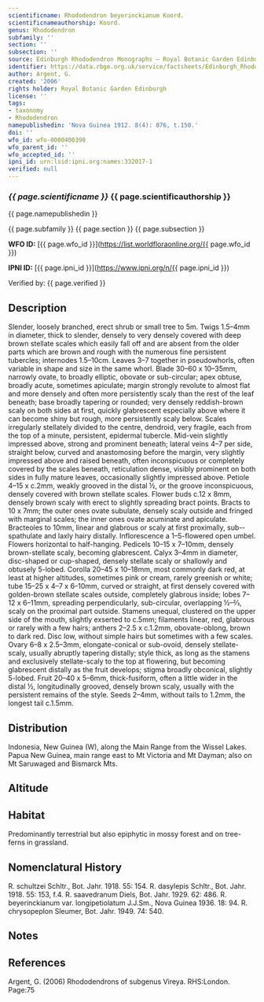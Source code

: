 ```yaml
---
scientificname: Rhododendron beyerinckianum Koord.
scientificnameauthorship: Koord.
genus: Rhododendron
subfamily: ''
section: ''
subsection: ''
source: Edinburgh Rhododendron Monographs – Royal Botanic Garden Edinburgh
identifier: https://data.rbge.org.uk/service/factsheets/Edinburgh_Rhododendron_Monographs.xhtml
author: Argent, G.
created: '2006'
rights holder: Royal Botanic Garden Edinburgh
license: ''
tags:
- taxonomy
- Rhododendron
namepublishedin: 'Nova Guinea 1912. 8(4): 876, t.150.'
doi: ''
wfo_id: wfo-0000400398
wfo_parent_id: ''
wfo_accepted_id: ''
ipni_id: urn:lsid:ipni.org:names:332017-1
verified: null
---
```

### _{{ page.scientificname }}_ {{ page.scientificauthorship }}
 {{ page.namepublishedin }}

{{ page.subfamily }} {{ page.section }} {{ page.subsection }}

**WFO ID:** [{{ page.wfo_id }}](https://list.worldfloraonline.org/{{ page.wfo_id }})

**IPNI ID:** [{{ page.ipni_id }}](https://www.ipni.org/n/{{ page.ipni_id }})

Verified by: {{ page.verified }}



## Description
Slender, loosely branched, erect shrub or small tree to 5m. Twigs 1.5–4mm in diameter, thick to slender, densely to very densely covered with deep brown stellate scales which easily fall off and are absent from the older parts which are brown and rough with the numerous fine persistent tubercles; internodes 1.5–10cm. Leaves 3–7 together in pseudowhorls, often variable in shape and size in the same whorl. Blade 30–60 x 10–35mm, narrowly ovate, to broadly elliptic, obovate or sub-circular; apex obtuse, broadly acute, sometimes apiculate; margin strongly revolute to almost flat and more densely and often more persistently scaly than the rest of the leaf beneath; base broadly tapering or rounded; very densely reddish-brown scaly on both sides at first, quickly glabrescent especially above where it can become shiny but rough, more persistently scaly below. Scales irregularly stellately divided to the centre, dendroid, very fragile, each from the top of a minute, persistent, epidermal tubercle. Mid-vein slightly impressed above, strong and prominent beneath; lateral veins 4–7 per side, straight below, curved and anastomosing before the margin, very slightly impressed above and raised beneath, often inconspicuous or completely covered by the scales beneath, reticulation dense, visibly prominent on both sides in fully mature leaves, occasionally slightly impressed above. Petiole 4–15 x c.2mm, weakly grooved in the distal ½, or the groove inconspicuous, densely covered with brown stellate scales. Flower buds c.12 x 8mm, densely brown scaly with erect to slightly spreading bract points. Bracts to 10 x 7mm; the outer ones ovate subulate, densely scaly outside and fringed with marginal scales; the inner ones ovate acuminate and apiculate. Bracteoles to 10mm, linear and glabrous or scaly at first proximally, sub-­spathulate and laxly hairy distally. Inflorescence a 1–5-flowered open umbel. Flowers horizontal to half-hanging. Pedicels 10–15 x 7–10mm, densely brown-stellate scaly, becoming glabrescent. Calyx 3–4mm in diameter, disc-shaped or cup-shaped, densely stellate scaly or shallowly and obtusely 5-lobed. Corolla 20–45 x 10–18mm, most commonly dark red, at least at higher altitudes, sometimes pink or cream, rarely greenish or white; tube 15–25 x 4–7 x 6–10mm, curved or straight, at first densely covered with golden-brown stellate scales outside, completely glabrous inside; lobes 7–12 x 6–11mm, spreading perpendicularly, sub-circular, overlapping ½–2⁄3, scaly on the proximal part outside. Stamens unequal, clustered on the upper side of the mouth, slightly exserted to c.5mm; filaments linear, red, glabrous or rarely with a few hairs; anthers 2–2.5 x c.1.2mm, obovate-oblong, brown to dark red. Disc low, without simple hairs but sometimes with a few scales. Ovary 6–8 x 2.5–3mm, elongate-conical or sub-ovoid, densely stellate-scaly, usually abruptly tapering distally; style thick, as long as the stamens and exclusively stellate-scaly to the top at flowering, but becoming glabrescent distally as the fruit develops; stigma broadly obconical, slightly 5-lobed. Fruit 20–40 x 5–6mm, thick-fusiform, often a little wider in the distal ½, longitudinally grooved, densely brown scaly, usually with the persistent remains of the style. Seeds 2–4mm, without tails to 1.2mm, the longest tail c.1.5mm.

## Distribution
Indonesia, New Guinea (W), along the Main Range from the Wissel Lakes. Papua New Guinea, main range east to Mt Vict­oria and Mt Dayman; also on Mt Saruwaged and Bismarck Mts.

## Altitude


## Habitat
Predominantly terrestrial but also epiphytic in mossy forest and on tree-ferns in grassland.

## Nomenclatural History
R. schultzei Schltr., Bot. Jahr. 1918. 55: 154. R. dasylepis Schltr., Bot. Jahr. 1918. 55: 153, f.4. R. saavedranum Diels, Bot. Jahr. 1929. 62: 486. R. beyerinckianum var. longipetiolatum J.J.Sm., Nova Guinea 1936. 18: 94. R. chrysopeplon Sleumer, Bot. Jahr. 1949. 74: 540.
                       
## Notes


## References

Argent, G. (2006) Rhododendrons of subgenus Vireya. RHS:London. Page:75
